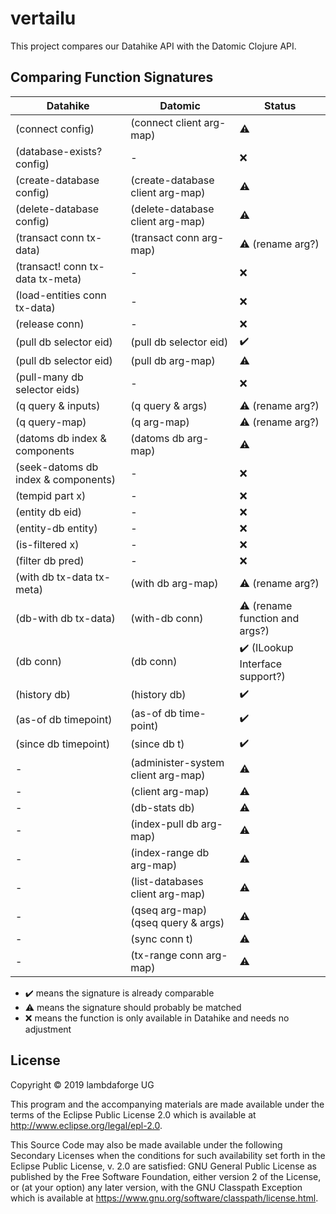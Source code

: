 # vertailu

This project compares our Datahike API with the Datomic Clojure API.

## Comparing Function Signatures

| Datahike | Datomic | Status |
|----------|---------|--------|
| (connect config) | (connect client arg-map) | :warning: |
| (database-exists? config) | - | :x: |
| (create-database config) | (create-database client arg-map) | :warning: |
| (delete-database config) | (delete-database client arg-map) | :warning: |
| (transact conn tx-data) | (transact conn arg-map) | :warning: (rename arg?)|
| (transact! conn tx-data tx-meta) | - | :x: |
| (load-entities conn tx-data) | - | :x: |
| (release conn) | - | :x: |
| (pull db selector eid) | (pull db selector eid) | :heavy_check_mark: |
| (pull db selector eid) | (pull db arg-map) | :warning: |
| (pull-many db selector eids) | - | :x: |
| (q query & inputs) | (q query & args) | :warning: (rename arg?) |
| (q query-map) | (q arg-map) | :warning: (rename arg?) |
| (datoms db index & components | (datoms db arg-map) | :warning: |
| (seek-datoms db index & components) | - | :x: |
| (tempid part x) | - | :x: |
| (entity db eid) | - | :x: |
| (entity-db entity) | - | :x: |
| (is-filtered x) | - | :x: |
| (filter db pred) | - | :x: |
| (with db tx-data tx-meta) | (with db arg-map) | :warning: (rename arg?) |
| (db-with db tx-data) | (with-db conn) | :warning: (rename function and args?) |
| (db conn) | (db conn) | :heavy_check_mark: (ILookup Interface support?) |
| (history db) | (history db) | :heavy_check_mark: |
| (as-of db timepoint) | (as-of db time-point) | :heavy_check_mark: |
| (since db timepoint) | (since db t) | :heavy_check_mark: |
| - | (administer-system client arg-map) | :warning: |
| - | (client arg-map) | :warning: |
| - | (db-stats db) | :warning: |
| - | (index-pull db arg-map) | :warning: |
| - | (index-range db arg-map) | :warning: |
| - | (list-databases client arg-map) | :warning: |
| - | (qseq arg-map) (qseq query & args) | :warning: |
| - | (sync conn t) | :warning: |
| - | (tx-range conn arg-map) | :warning: |

- :heavy_check_mark: means the signature is already comparable
- :warning: means the signature should probably be matched
- :x: means the function is only available in Datahike and needs no adjustment

## License

Copyright © 2019 lambdaforge UG

This program and the accompanying materials are made available under the
terms of the Eclipse Public License 2.0 which is available at
http://www.eclipse.org/legal/epl-2.0.

This Source Code may also be made available under the following Secondary
Licenses when the conditions for such availability set forth in the Eclipse
Public License, v. 2.0 are satisfied: GNU General Public License as published by
the Free Software Foundation, either version 2 of the License, or (at your
option) any later version, with the GNU Classpath Exception which is available
at https://www.gnu.org/software/classpath/license.html.
